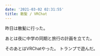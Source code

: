 ```yaml
---
date: '2021-03-02 02:31:55'
title: 散髪 / VRChat
---
```


昨日は散髪に行った。

あとは夜に中学の同期と旅行の計画を立てた。

そのあとはVRChatやった。
トランプで遊んだ。
